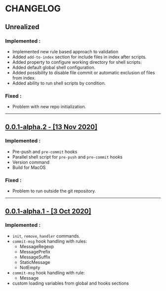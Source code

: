 # CHANGELOG

## Unrealized

### Implemented :
  - Implemented new rule based approach to validation
  - Added `add-to-index` section for include files in index after scripts.
  - Added property to configure working directory for shell scripts.
  - Added default global shell configuration.
  - Added possibility to disable file commit or automatic exclusion of files from index.
  - Added ability to run shell scripts by condition.
### Fixed :
 - Problem with new repo initialization.
___
## [0.0.1-alpha.2 - [13 Nov 2020]](https://github.com/evg4b/fisherman/releases/tag/0.0.1-alpha.2)

### Implemented :
- Pre-push and `pre-commit` hooks
- Parallel shell script for `pre-push` and `pre-commit` hooks
- Version command
- Build for MacOS

### Fixed :
 - Problem to run outside the git repository.

___
## [0.0.1-alpha.1 - [3 Oct 2020]](https://github.com/evg4b/fisherman/releases/tag/0.0.1-alpha.1)

### Implemented :
- `init`, `remove`, `handler` commands.
- `commit-msg` hook handling with rules:
  - MessageRegexp
  - MessagePrefix
  - MessageSuffix
  - StaticMessage
  - NotEmpty
- `commit-msg` hook handling with rule:
  - Message
- custom loading variables from global and hooks sections
